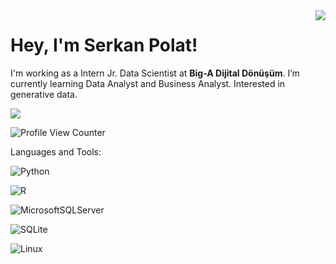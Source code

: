 <img align='right' src="https://github-readme-stats.vercel.app/api?username=serkannpolatt&show_icons=true">

# Hey, I'm Serkan Polat! 
I'm working as a Intern Jr. Data Scientist at **Big-A Dijital Dönüşüm**. I’m currently learning Data Analyst and Business Analyst. Interested in generative data.

[![](https://img.shields.io/github/followers/serkannpolatt?style=social)](https://www.github.com/serkannpolatt)

![Profile View Counter](https://komarev.com/ghpvc/?username=serkannpolatt)


 Languages and Tools:
 
 
 ![Python](https://img.shields.io/badge/python-3670A0?style=for-the-badge&logo=python&logoColor=ffdd54)
 

 ![R](https://img.shields.io/badge/r-%23276DC3.svg?style=for-the-badge&logo=r&logoColor=white)
 
 
 ![MicrosoftSQLServer](https://img.shields.io/badge/Microsoft%20SQL%20Sever-CC2927?style=for-the-badge&logo=microsoft%20sql%20server&logoColor=white)
 
 
 ![SQLite](https://img.shields.io/badge/sqlite-%2307405e.svg?style=for-the-badge&logo=sqlite&logoColor=white)
 
 
 ![Linux](https://img.shields.io/badge/Linux-FCC624?style=for-the-badge&logo=linux&logoColor=black)
 
 


